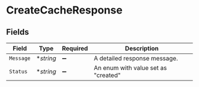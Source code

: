 # CreateCacheResponse


## Fields

| Field                               | Type                                | Required                            | Description                         |
| ----------------------------------- | ----------------------------------- | ----------------------------------- | ----------------------------------- |
| `Message`                           | **string*                           | :heavy_minus_sign:                  | A detailed response message.        |
| `Status`                            | **string*                           | :heavy_minus_sign:                  | An enum with value set as "created" |